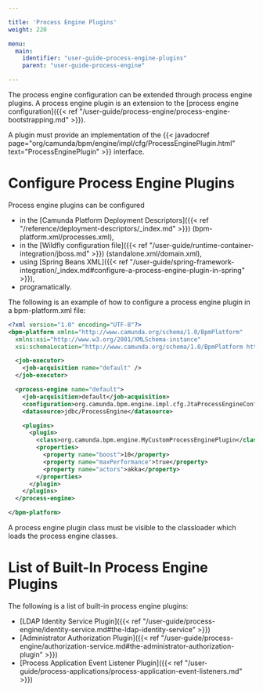 ```yaml
---

title: 'Process Engine Plugins'
weight: 220

menu:
  main:
    identifier: "user-guide-process-engine-plugins"
    parent: "user-guide-process-engine"

---
```



The process engine configuration can be extended through process engine plugins. A process engine plugin is an extension to the [process engine configuration]({{< ref "/user-guide/process-engine/process-engine-bootstrapping.md" >}}).

A plugin must provide an implementation of the {{< javadocref page="org/camunda/bpm/engine/impl/cfg/ProcessEnginePlugin.html" text="ProcessEnginePlugin" >}} interface.


# Configure Process Engine Plugins

Process engine plugins can be configured

* in the [Camunda Platform Deployment Descriptors]({{< ref "/reference/deployment-descriptors/_index.md" >}}) (bpm-platform.xml/processes.xml),
* in the [Wildfly configuration file]({{< ref "/user-guide/runtime-container-integration/jboss.md" >}}) (standalone.xml/domain.xml),
* using [Spring Beans XML]({{< ref "/user-guide/spring-framework-integration/_index.md#configure-a-process-engine-plugin-in-spring" >}}),
* programatically.

The following is an example of how to configure a process engine plugin in a bpm-platform.xml file:

```xml
<?xml version="1.0" encoding="UTF-8"?>
<bpm-platform xmlns="http://www.camunda.org/schema/1.0/BpmPlatform"
  xmlns:xsi="http://www.w3.org/2001/XMLSchema-instance"
  xsi:schemaLocation="http://www.camunda.org/schema/1.0/BpmPlatform http://www.camunda.org/schema/1.0/BpmPlatform ">

  <job-executor>
    <job-acquisition name="default" />
  </job-executor>

  <process-engine name="default">
    <job-acquisition>default</job-acquisition>
    <configuration>org.camunda.bpm.engine.impl.cfg.JtaProcessEngineConfiguration</configuration>
    <datasource>jdbc/ProcessEngine</datasource>

    <plugins>
      <plugin>
        <class>org.camunda.bpm.engine.MyCustomProcessEnginePlugin</class>
        <properties>
          <property name="boost">10</property>
          <property name="maxPerformance">true</property>
          <property name="actors">akka</property>
        </properties>
      </plugin>
    </plugins>
  </process-engine>

</bpm-platform>
```

A process engine plugin class must be visible to the classloader which loads the process engine classes.


# List of Built-In Process Engine Plugins

The following is a list of built-in process engine plugins:

* [LDAP Identity Service Plugin]({{< ref "/user-guide/process-engine/identity-service.md#the-ldap-identity-service" >}})
* [Administrator Authorization Plugin]({{< ref "/user-guide/process-engine/authorization-service.md#the-administrator-authorization-plugin" >}})
* [Process Application Event Listener Plugin]({{< ref "/user-guide/process-applications/process-application-event-listeners.md" >}})
